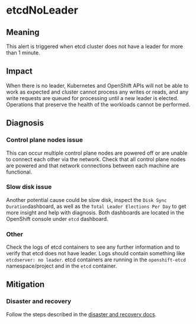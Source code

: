 # etcdNoLeader

## Meaning

This alert is triggered when etcd cluster does not have a leader for more than 1
minute.

## Impact

When there is no leader, Kubernetes and OpenShift APIs will not be able to work
as expected and cluster cannot process any writes or reads, and any write
requests are queued for processing until a new leader is elected. Operations
that preserve the health of the workloads cannot be performed.

## Diagnosis

### Control plane nodes issue

This can occur multiple control plane nodes are powered off or are unable to
connect each other via the network. Check that all control plane nodes are
powered and that network connections between each machine are functional.

### Slow disk issue

Another potential cause could be slow disk, inspect the `Disk Sync
Duration`dashboard, as well as the `Total Leader Elections Per Day` to get more
insight and help with diagnosis. Both dashboards are located in the OpenShift
console under `etcd` dashboard.

### Other

Check the logs of etcd containers to see any further information and to verify
that etcd does not have leader. Logs should contain something like `etcdserver:
no leader`. etcd containers are running in the `openshift-etcd`
namespace/project and in the `etcd` container.

## Mitigation

### Disaster and recovery

Follow the steps described in the [disaster and recovery docs][docs].


[docs]: https://docs.openshift.com/container-platform/latest/backup_and_restore/control_plane_backup_and_restore/disaster_recovery/about-disaster-recovery.html
